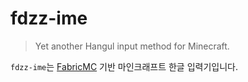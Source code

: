 # fdzz-ime

> Yet another Hangul input method for Minecraft.

`fdzz-ime`는 [FabricMC](https://fabricmc.net) 기반 마인크래프트 한글 입력기입니다.
